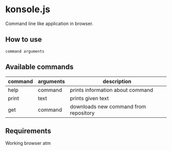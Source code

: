 # konsole.js
Command line like application in browser.

## How to use
```
command arguments
```

## Available commands
| command | arguments | description |
| ------- | --------- | ----------- |
| help    | command   | prints information about command |
| print   | text      | prints given text |
| get     | command   | downloads new command from repository |

## Requirements
Working browser atm

